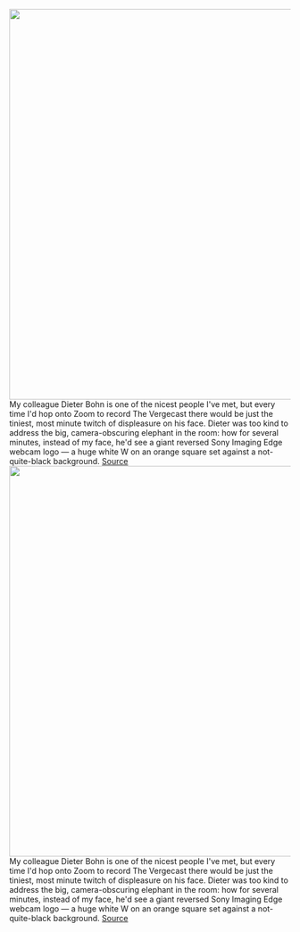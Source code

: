 <img src='https://cdn.vox-cdn.com/thumbor/2vnsSK8jP614vIudNYQv3iF0Sp4=/0x0:3000x2000/1200x675/filters:focal(1260x760:1740x1240)/cdn.vox-cdn.com/uploads/chorus_image/image/70396328/VRG_ILL_4947_Sony_Webcam.0.jpg' width='700px' /><br/>
My colleague Dieter Bohn is one of the nicest people I've met, but every time I'd hop onto Zoom to record The Vergecast there would be just the tiniest, most minute twitch of displeasure on his face. Dieter was too kind to address the big, camera-obscuring elephant in the room: how for several minutes, instead of my face, he'd see a giant reversed Sony Imaging Edge webcam logo — a huge white W on an orange square set against a not-quite-black background.
<a href='https://www.theverge.com/22841507/mirrorless-webcam-sony-a7-iii-imaging-edge-overheating'> Source <a/><img src='https://cdn.vox-cdn.com/thumbor/2vnsSK8jP614vIudNYQv3iF0Sp4=/0x0:3000x2000/1200x675/filters:focal(1260x760:1740x1240)/cdn.vox-cdn.com/uploads/chorus_image/image/70396328/VRG_ILL_4947_Sony_Webcam.0.jpg' width='700px' /><br/>
My colleague Dieter Bohn is one of the nicest people I've met, but every time I'd hop onto Zoom to record The Vergecast there would be just the tiniest, most minute twitch of displeasure on his face. Dieter was too kind to address the big, camera-obscuring elephant in the room: how for several minutes, instead of my face, he'd see a giant reversed Sony Imaging Edge webcam logo — a huge white W on an orange square set against a not-quite-black background.
<a href='https://www.theverge.com/22841507/mirrorless-webcam-sony-a7-iii-imaging-edge-overheating'> Source <a/>